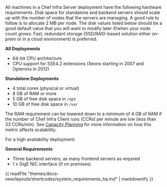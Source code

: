 All machines in a Chef Infra Server deployment have the following
hardware requirements. Disk space for standalone and backend servers
should scale up with the number of nodes that the servers are managing.
A good rule to follow is to allocate 2 MB per node. The disk values
listed below should be a good default value that you will want to modify
later if/when your node count grows. Fast, redundant storage
(SSD/RAID-based solution either on-prem or in a cloud environment) is
preferred.

**All Deployments**

- 64-bit CPU architecture
- CPU support for SSE4.2 extensions (Xeons starting in 2007 and Opterons in 2012)

**Standalone Deployments**

- 4 total cores (physical or virtual)
- 8 GB of RAM or more
- 5 GB of free disk space in `/opt`
- 10 GB of free disk space in `/var`

The RAM requirement can be lowered down to a minimum of 4 GB of RAM if the number of Chef Infra Client runs (CCRs) per minute are low (less than 33 CCRs/min). See [Capacity Planning](/server_overview.html#capacity-planning) for more information on how this metric affects scalability.

For a high availability deployment:

**General Requirements**

- Three backend servers; as many frontend servers as required
- 1 x GigE NIC interface (if on premises)

{{ readFile "themes/docs-new/layouts/shortcodes/system_requirements_ha.md" | markdownify }}

